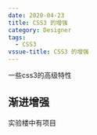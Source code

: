 ```yaml
---
date: 2020-04-23
title: CSS3 的增强
category: Designer
tags:
  - CSS3
vssue-title: CSS3 的增强
---
```


一些css3的高级特性
<!-- more -->
## 渐进增强

实验楼中有项目